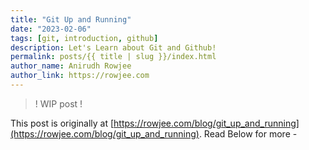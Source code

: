 ```yaml
---
title: "Git Up and Running"
date: "2023-02-06"
tags: [git, introduction, github]
description: Let's Learn about Git and Github!
permalink: posts/{{ title | slug }}/index.html
author_name: Anirudh Rowjee
author_link: https://rowjee.com
---
```


> ! WIP post !

This post is originally at [https://rowjee.com/blog/git_up_and_running](https://rowjee.com/blog/git_up_and_running). Read Below for more -
